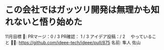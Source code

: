 # この会社ではガッツリ開発は無理かも知れないと悟り始めた

11月目標 🚀: PRマージ：0 / 3
PR確認： 1 / 3
アイデア投稿：/ 2　
やっていること 🏃‍♂️: https://github.com/ideee-tech/ideee/pull/875
名前: 隼人 佐山